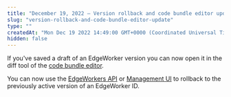 ```yaml
---
title: "December 19, 2022 — Version rollback and code bundle editor update"
slug: "version-rollback-and-code-bundle-editor-update"
type: ""
createdAt: "Mon Dec 19 2022 14:49:00 GMT+0000 (Coordinated Universal Time)"
hidden: false
---
```

If you've saved a draft of an EdgeWorker version you can now open it in the diff tool of the [code bundle editor](doc:code-bundle-editor).

You can now use the [EdgeWorkers API](ref:rollback-to-previous-active-version) or [Management UI](doc:manage-edgeworkers#roll-back-to-the-previously-active-version) to rollback to the previously active version of an EdgeWorker ID.